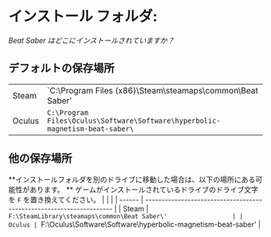 # インストール フォルダ:

_Beat Saber はどこにインストールされていますか？_

## デフォルトの保存場所

|        |                                                                              |
| ------ | ---------------------------------------------------------------------------- |
| Steam  | `C:\Program Files (x86)\Steam\steamaps\common\Beat Saber\'                   |
| Oculus | `C:\Program Files\Oculus\Software\Software\hyperbolic-magnetism-beat-saber\` |

## 他の保存場所

**インストールフォルダを別のドライブに移動した場合は、以下の場所にある可能性があります。 ** ゲームがインストールされているドライブのドライブ文字を `F` を置き換えてください。
| | |
| ------ | -------------------------------------------------------------------- |
| Steam | `F:\SteamLibrary\steamaps\common\Beat Saber\'                  |
| Oculus | `F:\Oculus\Software\Software\hyperbolic-magnetism-beat-saber\' |
